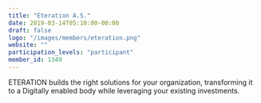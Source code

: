 ```yaml
---
title: "Eteration A.S."
date: 2019-03-14T05:10:00-00:00
draft: false
logo: "/images/members/eteration.png"
website: ""
participation_levels: "participant"
member_id: 1349
---
```


ETERATION builds the right solutions for your organization, transforming it to a Digitally enabled body while leveraging your existing investments.